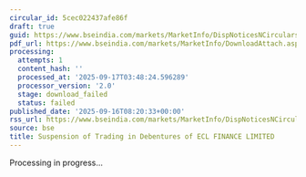 ```yaml
---
circular_id: 5cec022437afe86f
draft: true
guid: https://www.bseindia.com/markets/MarketInfo/DispNoticesNCirculars.aspx?Noticeid={35D940C8-71D3-459B-89FB-FEB8A9E84F23}&noticeno=20250916-11&dt=09/16/2025&icount=11&totcount=79&flag=0
pdf_url: https://www.bseindia.com/markets/MarketInfo/DownloadAttach.aspx?id=20250916-11&attachedId=
processing:
  attempts: 1
  content_hash: ''
  processed_at: '2025-09-17T03:48:24.596289'
  processor_version: '2.0'
  stage: download_failed
  status: failed
published_date: '2025-09-16T08:20:33+00:00'
rss_url: https://www.bseindia.com/markets/MarketInfo/DispNoticesNCirculars.aspx?Noticeid={35D940C8-71D3-459B-89FB-FEB8A9E84F23}&noticeno=20250916-11&dt=09/16/2025&icount=11&totcount=79&flag=0
source: bse
title: Suspension of Trading in Debentures of ECL FINANCE LIMITED
---
```


Processing in progress...